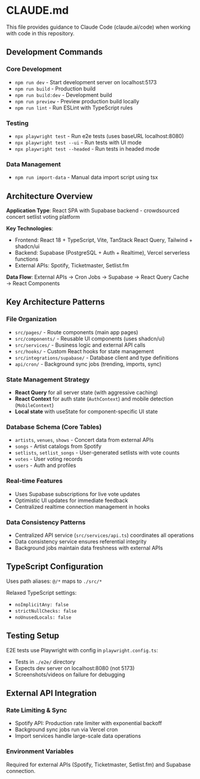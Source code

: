 # CLAUDE.md

This file provides guidance to Claude Code (claude.ai/code) when working with code in this repository.

## Development Commands

### Core Development
- `npm run dev` - Start development server on localhost:5173
- `npm run build` - Production build 
- `npm run build:dev` - Development build
- `npm run preview` - Preview production build locally
- `npm run lint` - Run ESLint with TypeScript rules

### Testing
- `npx playwright test` - Run e2e tests (uses baseURL localhost:8080)
- `npx playwright test --ui` - Run tests with UI mode
- `npx playwright test --headed` - Run tests in headed mode

### Data Management
- `npm run import-data` - Manual data import script using tsx

## Architecture Overview

**Application Type**: React SPA with Supabase backend - crowdsourced concert setlist voting platform

**Key Technologies**:
- Frontend: React 18 + TypeScript, Vite, TanStack React Query, Tailwind + shadcn/ui
- Backend: Supabase (PostgreSQL + Auth + Realtime), Vercel serverless functions
- External APIs: Spotify, Ticketmaster, Setlist.fm

**Data Flow**: External APIs → Cron Jobs → Supabase → React Query Cache → React Components

## Key Architecture Patterns

### File Organization
- `src/pages/` - Route components (main app pages)
- `src/components/` - Reusable UI components (uses shadcn/ui)
- `src/services/` - Business logic and external API calls  
- `src/hooks/` - Custom React hooks for state management
- `src/integrations/supabase/` - Database client and type definitions
- `api/cron/` - Background sync jobs (trending, imports, sync)

### State Management Strategy
- **React Query** for all server state (with aggressive caching)
- **React Context** for auth state (`AuthContext`) and mobile detection (`MobileContext`)
- **Local state** with useState for component-specific UI state

### Database Schema (Core Tables)
- `artists`, `venues`, `shows` - Concert data from external APIs
- `songs` - Artist catalogs from Spotify
- `setlists`, `setlist_songs` - User-generated setlists with vote counts
- `votes` - User voting records
- `users` - Auth and profiles

### Real-time Features
- Uses Supabase subscriptions for live vote updates
- Optimistic UI updates for immediate feedback
- Centralized realtime connection management in hooks

### Data Consistency Patterns
- Centralized API service (`src/services/api.ts`) coordinates all operations
- Data consistency service ensures referential integrity
- Background jobs maintain data freshness with external APIs

## TypeScript Configuration

Uses path aliases: `@/*` maps to `./src/*`

Relaxed TypeScript settings:
- `noImplicitAny: false`
- `strictNullChecks: false` 
- `noUnusedLocals: false`

## Testing Setup

E2E tests use Playwright with config in `playwright.config.ts`:
- Tests in `./e2e/` directory
- Expects dev server on localhost:8080 (not 5173)
- Screenshots/videos on failure for debugging

## External API Integration

### Rate Limiting & Sync
- Spotify API: Production rate limiter with exponential backoff
- Background sync jobs run via Vercel cron
- Import services handle large-scale data operations

### Environment Variables
Required for external APIs (Spotify, Ticketmaster, Setlist.fm) and Supabase connection.